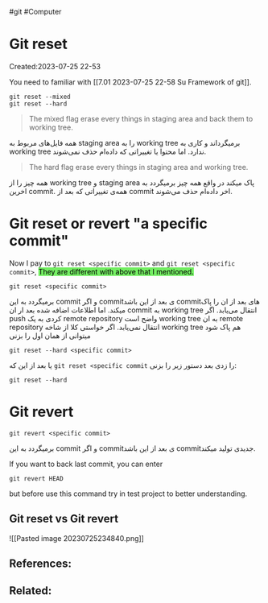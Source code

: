 #git #Computer
# Git reset
Created:2023-07-25 22-53

You need to familiar with [[7.01 2023-07-25 22-58 Su Framework of git]]. 

```
git reset --mixed
git reset --hard
```
>The mixed flag erase every things in staging area and back them to working tree.

همه فایل‌های مربوط به staging area را به working tree برمیگرداند و کاری به working tree ندارد. اما محتوا یا تغییراتی که داده‌ام حذف نمی‌شوند.

>The hard flag erase every things in staging area and working tree.

همه چیز را از working tree و staging area پاک میکند در واقع همه چیز برمیگردد به اخرین commit. همه‌ی تغییراتی که بعد از commit اخر داده‌ام حذف می‌شوند.



# Git reset or revert "a specific commit"

Now I pay to `git reset <specific commit>` and `git reset <specific commit>`, <mark style="background: #2BE611A6;">They are different with above that I mentioned.</mark>


```git
git reset <specific commit>
```
برمیگردد به این commit و اگر commitی بعد از این باشد commitهای بعد از ان را پاک میکند. اما اطلاعات اضافه شده بعد ار ان commit به working tree انتقال می‌یابد. اگر push کردی به یک remote repository واضح است working tree به ان remote repository انتقال نمی‌یابد. اگر خواستی کلا از شاخه working tree هم پاک شود میتوانی از همان اول را بزنی

```git
git reset --hard <specific commit>
```

یا بعد از این که `git reset <specific commit` را زدی بعد دستور زیر را بزنی:

```git
git reset --hard
```
# Git revert 
```git
git revert <specific commit>
```
برمیگردد به این commit و اگر commitی بعد از این باشد commitجدیدی تولید میکند.

If you want to back last commit, you can enter
```git
git revert HEAD
```
but before use this command try in test project to better understanding.
## Git reset vs Git revert
![[Pasted image 20230725234840.png]]




## References:

## Related:




